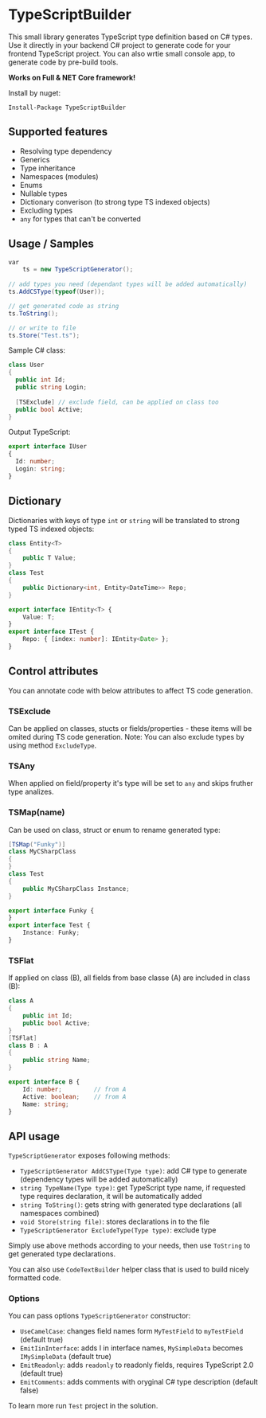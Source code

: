 # TypeScriptBuilder

This small library generates TypeScript type definition based on C# types.
Use it directly in your backend C# project to generate code for your frontend TypeScript project.
You can also wrtie small console app, to generate code by pre-build tools.

<b>Works on Full & NET Core framework!</b>

Install by nuget:
```
Install-Package TypeScriptBuilder
```

## Supported features
- Resolving type dependency
- Generics
- Type inheritance
- Namespaces (modules)
- Enums
- Nullable types
- Dictionary converison (to strong type TS indexed objects)
- Excluding types
- `any` for types that can't be converted

## Usage / Samples
```cs
var
    ts = new TypeScriptGenerator();
    
// add types you need (dependant types will be added automatically)
ts.AddCSType(typeof(User));

// get generated code as string
ts.ToString();

// or write to file
ts.Store("Test.ts");
```
Sample C# class:
```cs
class User 
{
  public int Id;
  public string Login;
  
  [TSExclude] // exclude field, can be applied on class too
  public bool Active;
}
```
Output TypeScript:
```ts
export interface IUser
{
  Id: number;
  Login: string;
}
```

## Dictionary

Dictionaries with keys of type `int` or `string` will be translated to strong typed TS indexed objects:
```cs
class Entity<T>
{
    public T Value;
}
class Test 
{
    public Dictionary<int, Entity<DateTime>> Repo;
}
```
```ts
export interface IEntity<T> {
    Value: T;
}
export interface ITest {
    Repo: { [index: number]: IEntity<Date> };
}

```
## Control attributes

You can annotate code with below attributes to affect TS code generation.

### TSExclude
Can be applied on classes, stucts or fields/properties - these items will be omited during TS code generation.
Note: You can also exclude types by using method `ExcludeType`.

### TSAny
When applied on field/property it's type will be set to `any` and skips fruther type analizes.

### TSMap(name)
Can be used on class, struct or enum to rename generated type:
```cs
[TSMap("Funky")]
class MyCSharpClass
{
}
class Test 
{
    public MyCSharpClass Instance;
}
```
```ts
export interface Funky {
}
export interface Test {
    Instance: Funky;
}
```

### TSFlat
If applied on class (B), all fields from base classe (A) are included in class (B):
```cs
class A
{
    public int Id;
    public bool Active;
}
[TSFlat]
class B : A
{
    public string Name;
}
```
```ts
export interface B {
    Id: number;         // from A
    Active: boolean;    // from A
    Name: string;
}
```

## API usage

`TypeScriptGenerator` exposes following methods:
- `TypeScriptGenerator AddCSType(Type type)`: add C# type to generate (dependency types will be added automatically)
- `string TypeName(Type type)`: get TypeScript type name, if requested type requires declaration, it will be automatically added
- `string ToString()`: gets string with generated type declarations (all namespaces combined)
- `void Store(string file)`: stores declarations in to the file
- `TypeScriptGenerator ExcludeType(Type type)`: exclude type

Simply use above methods according to your needs, then use `ToString` to get generated type declarations.

You can also use `CodeTextBuilder` helper class that is used to build nicely formatted code.

### Options

You can pass options `TypeScriptGenerator` constructor:

- `UseCamelCase`: changes field names form `MyTestField` to `myTestField` (default true)
- `EmitIinInterface`: adds I in interface names, `MySimpleData` becomes `IMySimpleData` (default true)
- `EmitReadonly`: adds `readonly` to readonly fields, requires TypeScript 2.0 (default true)
- `EmitComments`: adds comments with oryginal C# type description (default false)

To learn more run `Test` project in the solution.
